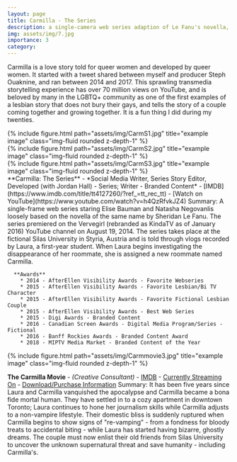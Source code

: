 ```yaml
---
layout: page
title: Carmilla - The Series
description: a single-camera web series adaption of Le Fanu's novella, Carmilla.
img: assets/img/7.jpg
importance: 3
category:
---
```


Carmilla is a love story told for queer women and developed by queer women. It started with a tweet shared between myself and producer Steph Ouaknine, and ran between 2014 and 2017. This sprawling transmedia storytelling experience has over 70 million views on YouTube, and is beloved by many in the LGBTQ+ community as one of the first examples of a lesbian story that does not bury their gays, and tells the story of a couple coming together and growing together. It is a fun thing I did during my twenties.

<div class="row">
    <div class="col-sm mt-3 mt-md-0">
        {% include figure.html path="assets/img/CarmS1.jpg" title="example image" class="img-fluid rounded z-depth-1" %}
    </div>
    <div class="col-sm mt-3 mt-md-0">
        {% include figure.html path="assets/img/CarmS2.jpg" title="example image" class="img-fluid rounded z-depth-1" %}
    </div>
    <div class="col-sm mt-3 mt-md-0">
        {% include figure.html path="assets/img/CarmS3.jpg" title="example image" class="img-fluid rounded z-depth-1" %}
    </div>
</div>
**Carmilla: The Series** - *Social Media Writer, Series Story Editor, Developed (with Jordan Hall) -  Series; Writer - Branded Content*  - [IMDB](https://www.imdb.com/title/tt4127260/?ref_=tt_rec_tt) - [Watch on YouTube](https://www.youtube.com/watch?v=h4QzRfvkJZ4)
Summary: A single-frame web series staring Elise Bauman and Natasha Negovanlis loosely based on the novella of the same name by Sheridan Le Fanu. The series premiered on the Vervegirl (rebranded as KindaTV as of January 2016) YouTube channel on August 19, 2014. The series takes place at the fictional Silas University in Styria, Austria and is told through vlogs recorded by Laura, a first-year student. When Laura begins investigating the disappearance of her roommate, she is assigned a new roommate named Carmilla.

      **Awards**
        * 2014 - AfterEllen Visibility Awards - Favorite Webseries
        * 2015 - AfterEllen Visibility Awards - Favorite Lesbian/Bi TV Character
        * 2015 - AfterEllen Visibility Awards - Favorite Fictional Lesbian Couple
        * 2015 - AfterEllen Visibility Awards - Best Web Series
        * 2015 - Digi Awards - Branded Content
        * 2016 - Canadian Screen Awards - Digital Media Program/Series - Fictional
        * 2016 - Banff Rockies Awards - Branded Content Award
        * 2018 - MIPTV Media Market - Branded Content of the Year
</div>

<div class="row">
    <div class="col-sm mt-3 mt-md-0">
        {% include figure.html path="assets/img/Carmmovie3.jpg" title="example image" class="img-fluid rounded z-depth-1" %}
    </div>
</div>

**The Carmilla Movie** - *(Creative Consultant)*  - [IMDB](https://www.imdb.com/title/tt7427856/) - [Currently Streaming On](https://www.tvguide.com/movies/the-carmilla-movie/2030240861/) - [Download/Purchase Information](https://carmillamovie.vhx.tv/)
Summary: It has been five years since Laura and Carmilla vanquished the apocalypse and Carmilla became a bona fide mortal human. They have settled in to a cozy apartment in downtown Toronto; Laura continues to hone her journalism skills while Carmilla adjusts to a non-vampire lifestyle. Their domestic bliss is suddenly ruptured when Carmilla begins to show signs of "re-vamping" - from a fondness for bloody treats to accidental biting - while Laura has started having bizarre, ghostly dreams. The couple must now enlist their old friends from Silas University to uncover the unknown supernatural threat and save humanity - including Carmilla's.
